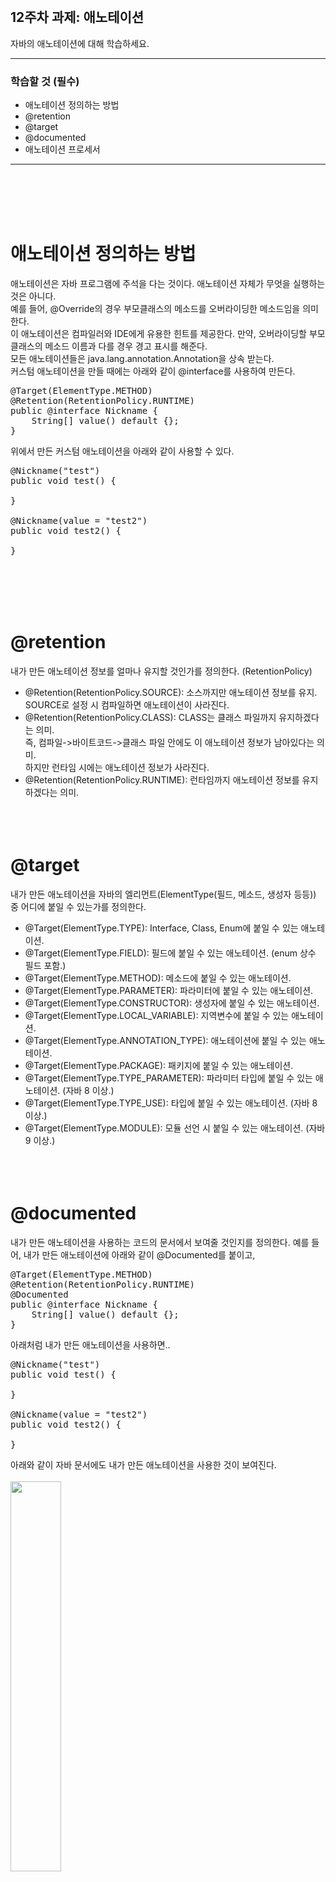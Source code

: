 <br/>

## 12주차 과제: 애노테이션 
자바의 애노테이션에 대해 학습하세요.
*** 
### 학습할 것 (필수)
- 애노테이션 정의하는 방법
- @retention
- @target
- @documented
- 애노테이션 프로세서
***
<br/><br/><br/><br/>

# 애노테이션 정의하는 방법
애노테이션은 자바 프로그램에 주석을 다는 것이다. 애노테이션 자체가 무엇을 실행하는 것은 아니다.<br/>
예를 들어, @Override의 경우 부모클래스의 메소드를 오버라이딩한 메소드임을 의미한다.<br/>
이 애노테이션은 컴파일러와 IDE에게 유용한 힌트를 제공한다. 만약, 오버라이딩할 부모클래스의 메소드 이름과 다를 경우 경고 표시를 해준다.<br/>
모든 애노테이션들은 java.lang.annotation.Annotation을 상속 받는다.<br/>
커스텀 애노테이션을 만들 때에는 아래와 같이 @interface를 사용하여 만든다.
<pre>
@Target(ElementType.METHOD)
@Retention(RetentionPolicy.RUNTIME)
public @interface Nickname {
    String[] value() default {};
}
</pre>
위에서 만든 커스텀 애노테이션을 아래와 같이 사용할 수 있다. 
<pre>
@Nickname("test")
public void test() {

}

@Nickname(value = "test2")
public void test2() {
    
}
</pre>
<br/><br/><br/><br/>

# @retention
내가 만든 애노테이션 정보를 얼마나 유지할 것인가를 정의한다. (RetentionPolicy)
- @Retention(RetentionPolicy.SOURCE): 소스까지만 애노테이션 정보를 유지. SOURCE로 설정 시 컴파일하면 애노테이션이 사라진다. 
- @Retention(RetentionPolicy.CLASS): CLASS는 클래스 파일까지 유지하겠다는 의미. <br/>
즉, 컴파일->바이트코드->클래스 파일 안에도 이 애노테이션 정보가 남아있다는 의미. <br/>
하지만 런타임 시에는 애노테이션 정보가 사라진다. 
- @Retention(RetentionPolicy.RUNTIME): 런타임까지 애노테이션 정보를 유지하겠다는 의미. 
<br/><br/><br/><br/>

# @target
내가 만든 애노테이션을 자바의 엘리먼트(ElementType(필드, 메소드, 생성자 등등)) 중 어디에 붙일 수 있는가를 정의한다.  
- @Target(ElementType.TYPE): Interface, Class, Enum에 붙일 수 있는 애노테이션.
- @Target(ElementType.FIELD): 필드에 붙일 수 있는 애노테이션. (enum 상수 필드 포함.)
- @Target(ElementType.METHOD): 메소드에 붙일 수 있는 애노테이션. 
- @Target(ElementType.PARAMETER): 파라미터에 붙일 수 있는 애노테이션. 
- @Target(ElementType.CONSTRUCTOR): 생성자에 붙일 수 있는 애노테이션.
- @Target(ElementType.LOCAL_VARIABLE): 지역변수에 붙일 수 있는 애노테이션. 
- @Target(ElementType.ANNOTATION_TYPE): 애노테이션에 붙일 수 있는 애노테이션. 
- @Target(ElementType.PACKAGE): 패키지에 붙일 수 있는 애노테이션. 
- @Target(ElementType.TYPE_PARAMETER): 파라미터 타입에 붙일 수 있는 애노테이션. (자바 8 이상.)
- @Target(ElementType.TYPE_USE): 타입에 붙일 수 있는 애노테이션. (자바 8 이상.)
- @Target(ElementType.MODULE): 모듈 선언 시 붙일 수 있는 애노테이션. (자바 9 이상.)
<br/><br/><br/><br/>

# @documented
내가 만든 애노테이션을 사용하는 코드의 문서에서 보여줄 것인지를 정의한다. 
예를 들어, 내가 만든 애노테이션에 아래와 같이 @Documented를 붙이고,
<pre>
@Target(ElementType.METHOD)
@Retention(RetentionPolicy.RUNTIME)
@Documented
public @interface Nickname {
    String[] value() default {};
}
</pre>
아래처럼 내가 만든 애노테이션을 사용하면.. 
<pre>
@Nickname("test")
public void test() {

}

@Nickname(value = "test2")
public void test2() {

}
</pre>
아래와 같이 자바 문서에도 내가 만든 애노테이션을 사용한 것이 보여진다.<br/><br/>
<img src="./images/javadoc.png" width="40%" /><br/>
<br/><br/><br/><br/>

# 애노테이션 프로세서
- 컴파일 시 소스코드에 있는 특정 애노테이션을 찾아서 소스코드의 AST(Abstract Syntax Tree)를 조작할 수 있게 해준다. <br/>
- 롬복도 애노테이션 프로세서를 사용하여 소스코드를 조작해준다. <br/>
- 커스텀 애노테이션 프로세서를 만들기 위해서는 Processor 또는 AbstractProcessor를 상속받아야 한다. <br/>

아래 예제는 @Magic이라는 커스텀 애노테이션을 만들고 @Magic이 붙은 Moja라는 인터페이스를 찾아서<br/>
해당 인터페이스를 구현한 MagicMoja.class라는 파일을 생성해주는 코드이다.  <br/>
먼저 프로젝트를 생성하고 아래와 같이 @Magic 커스텀 애노테이션과 MagicMojaProcessor를 만든다. <br/>
<pre>
@Target(ElementType.TYPE) 
@Retention(RetentionPolicy.SOURCE) 
public @interface Magic {
}
</pre>
<pre>
@AutoService(Processor.class) // 현재 이 프로세서를 등록하기 위해 매니페스트 파일을 자동으로 생성해 주는 라이브러리.
public class MagicMojaProcessor extends AbstractProcessor {

    // 지원하는 애노테이션 종류
    @Override
    public Set❮String❯ getSupportedAnnotationTypes() {
        return Set.of(Magic.class.getName());
    }

    // 지원하는 자바 버전 (현재는 최근 버전의 자바 지원하도록 설정.)
    @Override
    public SourceVersion getSupportedSourceVersion() {
        return SourceVersion.latestSupported();
    }

    /**
     * true를 리턴하면 여기에서 해당 애노테이션을 처리 완료했다는 뜻.
     * 다음 프로세서에게 더이상 이 애노테이션을 처리하라고 부탁하지 않음.
     * 경우에 따라서 다음 프로세서에서도 처리가 필요한 경우에는 false를 리턴.
     * (이 예제에서는 Magic에 특화된 애노테이션을 처리하므로 true를 리턴함.)
     */
    @Override
    public boolean process(Set❮? extends TypeElement❯ annotations, RoundEnvironment roundEnv) {
        // @Magic 애노테이션이 붙어있는 엘리먼트들을 불러온다.
        Set❮? extends Element❯ elements = roundEnv.getElementsAnnotatedWith(Magic.class);
        for(Element element : elements) {
            Name elementName = element.getSimpleName();
            // @Magic 애노테이션이 붙어있는 엘리먼트가 인터페이스가 아닐 경우 메세지 처리.
            if(element.getKind() != ElementKind.INTERFACE) {
                processingEnv.getMessager().printMessage(Diagnostic.Kind.ERROR, "Magic annotation can not be used on " + elementName);
            } else {
                processingEnv.getMessager().printMessage(Diagnostic.Kind.NOTE, "Processing " + elementName);
            }

            /**
             * 롬북처럼 해당 애노테이션 사용 시 새로운 소스코드를 생성해내기.
             * JavaPoet 라이브러리를 사용. JavaPoet 의존성을 추가해준다.
             */
            TypeElement typeElement = (TypeElement)element;
            ClassName className = ClassName.get(typeElement);

            // 토끼를 꺼내는.. pullOut이라는 이름으로 메소드를 만들어보자.
            MethodSpec pullOut = MethodSpec.methodBuilder("pullOut")
                    .addModifiers(Modifier.PUBLIC)
                    .returns(String.class)
                    .addStatement("return $S", "Rabbit!!")
                    .build();

            // MagicMoja라는 클래스를 만들고 위에서 만든 메소드를 추가한다.
            TypeSpec magicMoja = TypeSpec.classBuilder("Magic" + elementName)
                    .addModifiers(Modifier.PUBLIC)
                     .addSuperinterface(className)
                    .addMethod(pullOut)
                    .build();

            // 실제 소스파일 만들기.
            Filer filer = processingEnv.getFiler();
            try {
                JavaFile.builder(className.packageName(), magicMoja)
                        .build()
                        .writeTo(filer); // 위에서 만든 클래스 파일을 write 한다.
            } catch (IOException e) {
                processingEnv.getMessager().printMessage(Diagnostic.Kind.ERROR, "FATAL ERROR: " + e);
            }
        }
        return true;
    }

}
</pre>
위에서 만든 커스텀 프로세서인 MagicMojaProcessor를 등록하기 위해 먼저 MagicMojaProcessor를 컴파일한 후, <br/>
resource/META-INF/services 디렉토리에 <br/>
자바의 Processor 패키지인 'javax.annotation.processing.Processor'를 파일명으로 파일을 생성하고<br/>
파일 내용으로 MagicMojaProcessor의 패키지명을 작성한다. <br/>
'mvn install'(메이븐 사용 시)하여 위에서 만든 프로젝트의 패키지를 로컬 저장소에 설치한다. <br/>
그리고 이 패키지를 사용할(@Moja 커스텀 애노테이션과 MagicMojaProcessor 커스텀 프로세서를 사용하고자 하는) 새로운 프로젝트를 만든다.<br/>
위에서 만든 패키지를 의존성에 추가한 후, 아래와 같이 Moja 인터페이스를 만들어서 @Magic 애노테이션을 붙여준다.<br/>
<pre>
@Magic
public interface Moja {

    String pullOut();

}
</pre>
그리고 컴파일하면 아래와 같이 MagicMoja라는 클래스 파일이 생성되는 것을 확인할 수 있다. 
<pre>
public class MagicMoja implements Moja {
    public MagicMoja() {
    }

    public String pullOut() {
        return "Rabbit!!";
    }
}
</pre>
아래와 같이 MagicMojaProcessor가 만들어준 MagicMoja 클래스를 사용할 수 있다. 
<pre>
public class App {
    public static void main(String[] args) {
        Moja moja = new MagicMoja();
        System.out.println(moja.pullOut());
    }
}
</pre>
<br/><br/><br/><br/>